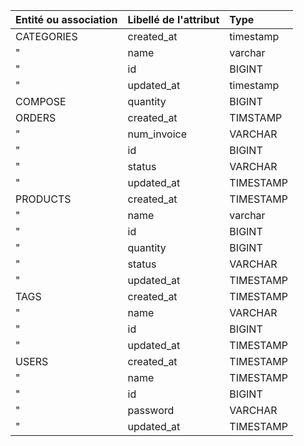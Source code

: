 | Entité ou association | Libellé de l'attribut |   Type  |
|:----------------------|:----------------------|:--------|
| CATEGORIES            | created_at            |timestamp|
| "                     | name                  |varchar  |
| "                     | id                    |BIGINT   |
| "                     | updated_at            |timestamp|
| COMPOSE               | quantity              |BIGINT   |
| ORDERS                | created_at            |TIMSTAMP |
| "                     | num_invoice           |VARCHAR  |
| "                     | id                    |BIGINT   |
| "                     | status                |VARCHAR  |
| "                     | updated_at            |TIMESTAMP|
| PRODUCTS              | created_at            |TIMESTAMP|
| "                     | name                  |varchar  |
| "                     | id                    |BIGINT   |
| "                     | quantity              |BIGINT   |
| "                     | status                |VARCHAR  |
| "                     | updated_at            |TIMESTAMP|
| TAGS                  | created_at            |TIMESTAMP|
| "                     | name                  |VARCHAR  |
| "                     | id                    |BIGINT   |
| "                     | updated_at            |TIMESTAMP|
| USERS                 | created_at            |TIMESTAMP|
| "                     | name                  |TIMESTAMP|
| "                     | id                    |BIGINT   |
| "                     | password              |VARCHAR  |
| "                     | updated_at            |TIMESTAMP|

